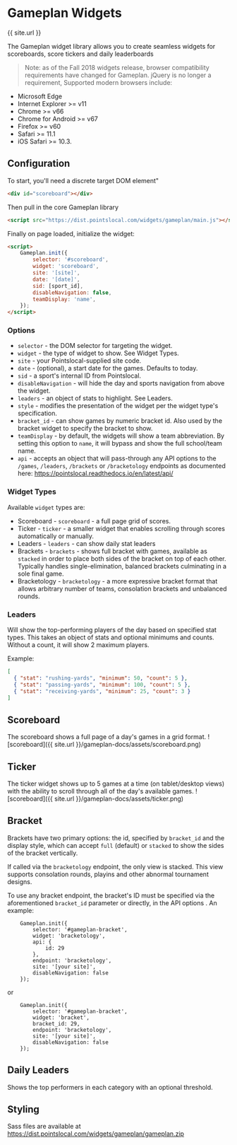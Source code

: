 # Gameplan Widgets
{{ site.url }}

The Gameplan widget library allows you to create seamless widgets for scoreboards, score tickers and daily leaderboards

> Note: as of the Fall 2018 widgets release, browser compatibility requirements have changed for Gameplan. jQuery is no longer a requirement, Supported modern browsers include: 
* Microsoft Edge
* Internet Explorer >= v11
* Chrome >= v66
* Chrome for Android >= v67
* Firefox >= v60
* Safari >= 11.1
* iOS Safari >= 10.3.

## Configuration
To start, you'll need a discrete target DOM element"

```html
<div id="scoreboard"></div>
```

Then pull in the core Gameplan library
```html
<script src="https://dist.pointslocal.com/widgets/gameplan/main.js"></script>
```

Finally on page loaded, initialize the widget:
```html
<script>
    Gameplan.init({
        selector: '#scoreboard',
        widget: 'scoreboard',
        site: '[site]',
        date: '[date]',
        sid: [sport_id],
        disableNavigation: false,
        teamDisplay: 'name',
    });
</script>
```

### Options
* ```selector``` - the DOM selector for targeting the widget.
* ```widget``` - the type of widget to show. See Widget Types.
* ```site``` - your Pointslocal-supplied site code.
* ```date``` - (optional), a start date for the games. Defaults to today.
* ```sid``` - a sport's internal ID from Pointslocal. 
* ```disableNavigation``` - will hide the day and sports navigation from above the widget.
* ```leaders``` - an object of stats to highlight.  See Leaders.
* ```style``` - modifies the presentation of the widget per the widget type's specification.
* ```bracket_id``` - can show games by numeric bracket id. Also used by the bracket widget to specify the bracket to show.
* ```teamDisplay``` - by default, the widgets will show a team abbreviation. By setting this option to ```name```, it will bypass and show the full school/team name.
* ```api``` - accepts an object that will pass-through any API options to the ```/games```, ```/leaders```, ```/brackets``` or ```/bracketology``` endpoints as documented here: https://pointslocal.readthedocs.io/en/latest/api/

### Widget Types
Available ```widget``` types are:
* Scoreboard - ```scoreboard``` - a full page grid of scores.
* Ticker - ```ticker``` - a smaller widget that enables scrolling through scores automatically or manually.
* Leaders - ```leaders``` - can show daily stat leaders 
* Brackets - ```brackets``` - shows full bracket with games, available as ```stacked``` in order to place both sides of the bracket on top of each other. Typically handles single-elimination, balanced brackets culminating in a sole final game.
* Bracketology - ```bracketology``` - a more expressive bracket format that allows arbitrary number of teams, consolation brackets and unbalanced rounds.

### Leaders 
Will show the top-performing players of the day based on specified stat types. This takes an object of stats and optional minimums and counts. Without a count, it will show 2 maximum players.

Example:
```json
[
  { "stat": "rushing-yards", "minimum": 50, "count": 5 },
  { "stat": "passing-yards", "minimum": 100, "count": 5 },
  { "stat": "receiving-yards", "minimum": 25, "count": 3 }
]
```


## Scoreboard
The scoreboard shows a full page of a day's games in a grid format. 
![scoreboard]({{ site.url }}/gameplan-docs/assets/scoreboard.png)

## Ticker
The ticker widget shows up to 5 games at a time (on tablet/desktop views) with the ability to scroll through all of the day's available games.
![scoreboard]({{ site.url }}/gameplan-docs/assets/ticker.png)

## Bracket
Brackets have two primary options: the id, specified by ```bracket_id``` and the display style, which can accept ```full``` (default) or ```stacked``` to show the sides of the bracket vertically.

If called via the ```bracketology``` endpoint, the only view is stacked. This view supports consolation rounds, playins and other abnormal tournament designs.

To use any bracket endpoint, the bracket's ID must be specified via the aforementioned ```bracket_id``` parameter or directly, in the API options . An example:

```
    Gameplan.init({
        selector: '#gameplan-bracket',
        widget: 'bracketology',
        api: {
            id: 29
        },
        endpoint: 'bracketology',
        site: '[your site]',
        disableNavigation: false
    });
```

or

```
    Gameplan.init({
        selector: '#gameplan-bracket',
        widget: 'bracket',
        bracket_id: 29,
        endpoint: 'bracketology',
        site: '[your site]',
        disableNavigation: false
    });
```

## Daily Leaders
Shows the top performers in each category with an optional threshold.

## Styling
Sass files are available at https://dist.pointslocal.com/widgets/gameplan/gameplan.zip